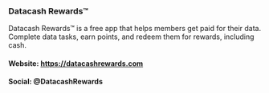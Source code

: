 ### Datacash Rewards™
Datacash Rewards™ is a free app that helps members get paid for their data. Complete data tasks, earn points, and redeem them for rewards, including cash.
#### Website: https://datacashrewards.com
#### Social: @DatacashRewards
